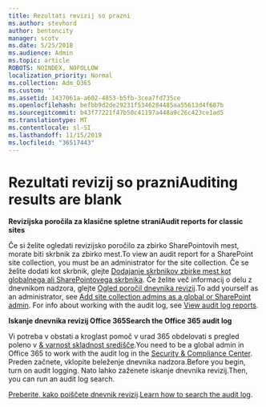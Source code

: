 ```yaml
---
title: Rezultati revizij so prazni
ms.author: stevhord
author: bentoncity
manager: scotv
ms.date: 5/25/2018
ms.audience: Admin
ms.topic: article
ROBOTS: NOINDEX, NOFOLLOW
localization_priority: Normal
ms.collection: Adm_O365
ms.custom: ''
ms.assetid: 1437061a-a602-4853-b5fb-3cea7fd735ce
ms.openlocfilehash: befbb9d2de29231f5346284485aa55613d4f687b
ms.sourcegitcommit: b43f77221f47b50c41197a448a9c26c423ce1ad5
ms.translationtype: MT
ms.contentlocale: sl-SI
ms.lasthandoff: 11/15/2019
ms.locfileid: "36517443"
---
```

# <a name="auditing-results-are-blank"></a><span data-ttu-id="5a62d-102">Rezultati revizij so prazni</span><span class="sxs-lookup"><span data-stu-id="5a62d-102">Auditing results are blank</span></span>

 <span data-ttu-id="5a62d-103">**Revizijska poročila za klasične spletne strani**</span><span class="sxs-lookup"><span data-stu-id="5a62d-103">**Audit reports for classic sites**</span></span>
  
<span data-ttu-id="5a62d-104">Če si želite ogledati revizijsko poročilo za zbirko SharePointovih mest, morate biti skrbnik za zbirko mest.</span><span class="sxs-lookup"><span data-stu-id="5a62d-104">To view an audit report for a SharePoint site collection, you must be an administrator for the site collection.</span></span> <span data-ttu-id="5a62d-105">Če se želite dodati kot skrbnik, glejte [Dodajanje skrbnikov zbirke mest kot globalnega ali SharePointovega skrbnika](https://go.microsoft.com/fwlink/?linkid=869390). Če želite več informacij o delu z dnevnikom nadzora, glejte [Ogled poročil dnevnika revizij](https://go.microsoft.com/fwlink/?linkid=395237).</span><span class="sxs-lookup"><span data-stu-id="5a62d-105">To add yourself as an administrator, see [Add site collection admins as a global or SharePoint admin](https://go.microsoft.com/fwlink/?linkid=869390). For info about working with the audit log, see [View audit log reports](https://go.microsoft.com/fwlink/?linkid=395237).</span></span> 
  
 <span data-ttu-id="5a62d-106">**Iskanje dnevnika revizij Office 365**</span><span class="sxs-lookup"><span data-stu-id="5a62d-106">**Search the Office 365 audit log**</span></span>
  
<span data-ttu-id="5a62d-107">Vi potreba v obstati a kroglast pomoč v urad 365 obdelovati s pregled poleno v [ &amp; varnost skladnost središče](https://protection.office.com).</span><span class="sxs-lookup"><span data-stu-id="5a62d-107">You need to be a global admin in Office 365 to work with the audit log in the [Security &amp; Compliance Center](https://protection.office.com).</span></span> <span data-ttu-id="5a62d-108">Preden začnete, vklopite beleženje dnevnika nadzora.</span><span class="sxs-lookup"><span data-stu-id="5a62d-108">Before you begin, turn on audit logging.</span></span> <span data-ttu-id="5a62d-109">Nato lahko zaženete iskanje dnevnika revizij.</span><span class="sxs-lookup"><span data-stu-id="5a62d-109">Then, you can run an audit log search.</span></span> 
  
<span data-ttu-id="5a62d-110">[Preberite, kako poiščete dnevnik revizij](https://go.microsoft.com/fwlink/?linkid=708432).</span><span class="sxs-lookup"><span data-stu-id="5a62d-110">[Learn how to search the audit log](https://go.microsoft.com/fwlink/?linkid=708432).</span></span>
  

